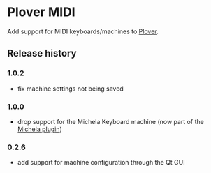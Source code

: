 # Plover MIDI

Add support for MIDI keyboards/machines to [Plover](http://www.openstenoproject.org/).


## Release history

### 1.0.2

* fix machine settings not being saved

### 1.0.0

* drop support for the Michela Keyboard machine (now part of the [Michela plugin](https://pypi.org/project/plover-michela/))

### 0.2.6

* add support for machine configuration through the Qt GUI

